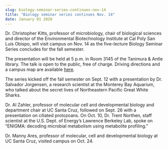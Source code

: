 ```yaml
---
slug: biology-seminar-series-continues-nov-14
title: "Biology seminar series continues Nov. 14"
date: January 01 2020
---
```


<p>Dr. Christopher Kitts, professor of microbiology, chair of biological sciences and director of the Environmental Biotechnology Institute at Cal Poly San Luis Obispo, will visit campus on Nov. 14 as the five-lecture Biology Seminar Series concludes for the fall semester.
</p><p>The presentation will be held at 5 p.m. in Room 3145 of the Tanimura &amp; Antle library. The talk is open to the public, free of charge. Driving directions and a campus map are available <a href="http://csumb.edu/map">here</a>.
</p><p>The series kicked off the fall semester on Sept. 12 with a presentation by Dr. Salvador Jorgensen, a research scientist at the Monterey Bay Aquarium, who talked about the secret lives of Northeastern Pacific Great White Sharks.
</p><p>Dr. Al Zahler, professor of molecular cell and developmental biology and department chair at UC Santa Cruz, followed on Sept. 26 with a presentation on ciliated protozoans. On Oct. 10, Dr. Trent Northen, staff scientist at the U.S. Dept. of Energy’s Lawrence Berkeley Lab, spoke on “ENIGMA: decoding microbial metabolism using metabolite profiling.”
</p><p>Dr. Manny Ares, professor of molecular, cell and developmental biology at UC Santa Cruz, visited campus on Oct. 24.
</p>
